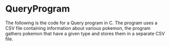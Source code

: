 # QueryProgram
The following is the code for a Query program in C. 
The program uses a CSV file containing information about various pokemon, the program gathers pokemon that have a given type and stores them in a separate CSV file. 
